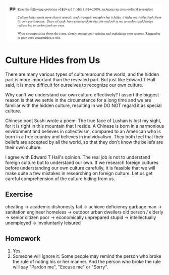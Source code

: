 ![](./image/2021-03-13-14-04-27.png)

# Culture Hides from Us

There are many various types of culture around the world, and the hidden part is more important than the revealed part. But just like Edward T Hall said, it is more difficult for ourselves to recognize our own culture.

Why can't we understand our own culture effectively? I assert the biggest reason is that we settle in the circumstance for a long time and we are familiar with the hidden culture, resulting in we DO NOT regard it as special culture.

Chinese poet Sushi wrote a poem: The true face of Lushan is lost my sight, for it is right in this mountain that I reside. A Chinese is born in a harmonious environment and believes in collectivism, compared to an American who is born in a free country and believes in individualism. They both feel that their beliefs are accepted by all the world, so that they don't know the beliefs are their own culture.

I agree with Edward T Hall's opinion. The real job is not to understand foreign culture but to understand our own. If we research foreign cultures before understanding our own culture carefully, it is feasible that we will make quite a few mistakes in researching on foreign culture. Let us get careful comprehension of the culture hiding from us.


## Exercise

cheating -> academic dishonesty
fail -> achieve deficiency
garbage man -> sanitation engineer
homeless -> outdoor urban dwellers
old person / elderly -> senior citizen
poor -> economically unprepared
stupid -> intellectually
unemployed -> involuntarily leisured


## Homework

1. Yes.
2. Someone will ignore it. Some people may remind the person who broke the rule of noting his or her manner. And the person who broke the rule will say "Pardon me", "Excuse me" or "Sorry".

